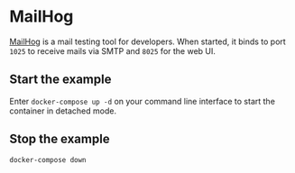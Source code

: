 # MailHog

[MailHog](https://github.com/mailhog/MailHog) is a mail testing tool for developers.
When started, it binds to port `1025` to receive mails via SMTP and `8025` for the web UI.

## Start the example

Enter `docker-compose up -d` on your command line interface to start the container in detached mode.

## Stop the example
`docker-compose down`
